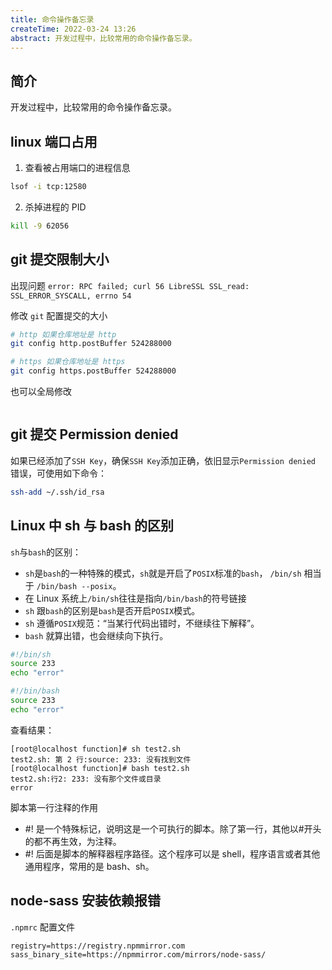```yaml
---
title: 命令操作备忘录
createTime: 2022-03-24 13:26
abstract: 开发过程中，比较常用的命令操作备忘录。
---
```


## 简介

开发过程中，比较常用的命令操作备忘录。

## linux 端口占用

1. 查看被占用端口的进程信息

```bash
lsof -i tcp:12580
```

2. 杀掉进程的 PID

```bash
kill -9 62056
```

## git 提交限制大小

出现问题 `error: RPC failed; curl 56 LibreSSL SSL_read: SSL_ERROR_SYSCALL, errno 54`

修改 `git` 配置提交的大小

```bash
# http 如果仓库地址是 http
git config http.postBuffer 524288000

# https 如果仓库地址是 https
git config https.postBuffer 524288000
```

也可以全局修改

```bash

```

## git 提交 Permission denied

如果已经添加了`SSH Key`，确保`SSH Key`添加正确，依旧显示`Permission denied` 错误，可使用如下命令：

```bash
ssh-add ~/.ssh/id_rsa
```

## Linux 中 sh 与 bash 的区别

`sh`与`bash`的区别：

- `sh`是`bash`的一种特殊的模式，`sh`就是开启了`POSIX`标准的`bash`， `/bin/sh` 相当于 `/bin/bash --posix`。
- 在 Linux 系统上`/bin/sh`往往是指向`/bin/bash`的符号链接
- `sh` 跟`bash`的区别是`bash`是否开启`POSIX`模式。
- `sh` 遵循`POSIX`规范：“当某行代码出错时，不继续往下解释”。
- `bash` 就算出错，也会继续向下执行。

```sh
#!/bin/sh
source 233
echo "error"
```

```bash
#!/bin/bash
source 233
echo "error"
```

查看结果：

```
[root@localhost function]# sh test2.sh
test2.sh: 第 2 行:source: 233: 没有找到文件
[root@localhost function]# bash test2.sh
test2.sh:行2: 233: 没有那个文件或目录
error
```

脚本第一行注释的作用

- #! 是一个特殊标记，说明这是一个可执行的脚本。除了第一行，其他以#开头的都不再生效，为注释。
- #! 后面是脚本的解释器程序路径。这个程序可以是 shell，程序语言或者其他通用程序，常用的是 bash、sh。

## node-sass 安装依赖报错

`.npmrc` 配置文件

```
registry=https://registry.npmmirror.com
sass_binary_site=https://npmmirror.com/mirrors/node-sass/
```

